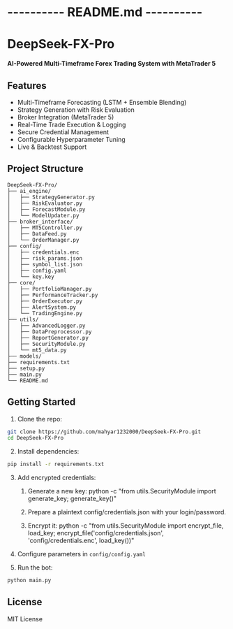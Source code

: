 # ---------- README.md ----------

# DeepSeek-FX-Pro

**AI-Powered Multi-Timeframe Forex Trading System with MetaTrader 5**

## Features

- Multi-Timeframe Forecasting (LSTM + Ensemble Blending)
- Strategy Generation with Risk Evaluation
- Broker Integration (MetaTrader 5)
- Real-Time Trade Execution & Logging
- Secure Credential Management
- Configurable Hyperparameter Tuning
- Live & Backtest Support

## Project Structure

```
DeepSeek-FX-Pro/
├── ai_engine/
│   ├── StrategyGenerator.py
│   ├── RiskEvaluator.py
│   ├── ForecastModule.py
│   └── ModelUpdater.py
├── broker_interface/
│   ├── MT5Controller.py
│   ├── DataFeed.py
│   └── OrderManager.py
├── config/
│   ├── credentials.enc
│   ├── risk_params.json
│   ├── symbol_list.json
│   ├── config.yaml
│   └── key.key
├── core/
│   ├── PortfolioManager.py
│   ├── PerformanceTracker.py
│   ├── OrderExecutor.py
│   ├── AlertSystem.py
│   └── TradingEngine.py
├── utils/
│   ├── AdvancedLogger.py
│   ├── DataPreprocessor.py
│   ├── ReportGenerator.py
│   ├── SecurityModule.py
│   └── mt5_data.py
├── models/
├── requirements.txt
├── setup.py
├── main.py
└── README.md
```

## Getting Started

1. Clone the repo:

```bash
git clone https://github.com/mahyar1232000/DeepSeek-FX-Pro.git
cd DeepSeek-FX-Pro
```

2. Install dependencies:

```bash
pip install -r requirements.txt
```

3. Add encrypted credentials:

	1. Generate a new key:
		python -c "from utils.SecurityModule import generate_key; generate_key()"
		
	2. Prepare a plaintext config/credentials.json with your login/password.
	
	3. Encrypt it:
		python -c "from utils.SecurityModule import encrypt_file, load_key; encrypt_file('config/credentials.json', 'config/credentials.enc', load_key())"

4. Configure parameters in `config/config.yaml`

5. Run the bot:

```bash
python main.py
```

## License

MIT License
